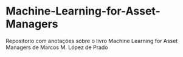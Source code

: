 # Machine-Learning-for-Asset-Managers
Repositorio com anotações sobre o livro Machine Learning for Asset Managers de Marcos M. López de Prado
